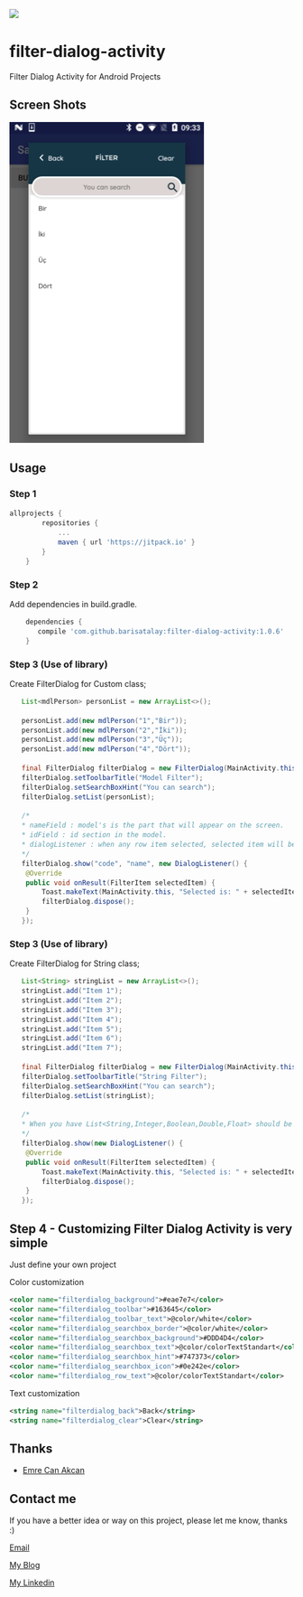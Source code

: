 [![](https://jitpack.io/v/barisatalay/filter-dialog-activity.svg)](https://jitpack.io/#barisatalay/filter-dialog-activity)

# filter-dialog-activity
Filter Dialog Activity for Android Projects


## Screen Shots

![alt tag](screen/Capture.PNG)

## Usage

### Step 1
```groovy
allprojects {
		repositories {
			...
			maven { url 'https://jitpack.io' }
		}
	}
```

### Step 2

Add dependencies in build.gradle.
```groovy
    dependencies {
       compile 'com.github.barisatalay:filter-dialog-activity:1.0.6'
    }
```

### Step 3 (Use of library)
Create FilterDialog for Custom class;
```java
   List<mdlPerson> personList = new ArrayList<>();

   personList.add(new mdlPerson("1","Bir"));
   personList.add(new mdlPerson("2","İki"));
   personList.add(new mdlPerson("3","Üç"));
   personList.add(new mdlPerson("4","Dört"));
   
   final FilterDialog filterDialog = new FilterDialog(MainActivity.this);
   filterDialog.setToolbarTitle("Model Filter");
   filterDialog.setSearchBoxHint("You can search");
   filterDialog.setList(personList);
   
   /*
   * nameField : model's is the part that will appear on the screen.
   * idField : id section in the model.
   * dialogListener : when any row item selected, selected item will be return from interface
   */
   filterDialog.show("code", "name", new DialogListener() {
   	@Override
   	public void onResult(FilterItem selectedItem) {
   		Toast.makeText(MainActivity.this, "Selected is: " + selectedItem.getName(), Toast.LENGTH_SHORT).show();
		filterDialog.dispose();
   	}
   });
``` 

### Step 3 (Use of library)
Create FilterDialog for String class;
```java
   List<String> stringList = new ArrayList<>();
   stringList.add("Item 1");
   stringList.add("Item 2");
   stringList.add("Item 3");
   stringList.add("Item 4");
   stringList.add("Item 5");
   stringList.add("Item 6");
   stringList.add("Item 7");
   
   final FilterDialog filterDialog = new FilterDialog(MainActivity.this);
   filterDialog.setToolbarTitle("String Filter");
   filterDialog.setSearchBoxHint("You can search");
   filterDialog.setList(stringList);
   
   /*
   * When you have List<String,Integer,Boolean,Double,Float> should be use this method
   */
   filterDialog.show(new DialogListener() {
   	@Override
   	public void onResult(FilterItem selectedItem) {
   		Toast.makeText(MainActivity.this, "Selected is: " + selectedItem.getName(), Toast.LENGTH_SHORT).show();
		filterDialog.dispose();
   	}
   });
``` 

## Step 4 - Customizing Filter Dialog Activity is very simple
Just define your own project

Color customization
```xml
<color name="filterdialog_background">#eae7e7</color>
<color name="filterdialog_toolbar">#163645</color>
<color name="filterdialog_toolbar_text">@color/white</color>
<color name="filterdialog_searchbox_border">@color/white</color>
<color name="filterdialog_searchbox_background">#DDD4D4</color>
<color name="filterdialog_searchbox_text">@color/colorTextStandart</color>
<color name="filterdialog_searchbox_hint">#747373</color>
<color name="filterdialog_searchbox_icon">#0e242e</color>
<color name="filterdialog_row_text">@color/colorTextStandart</color>
```

Text customization
```xml
<string name="filterdialog_back">Back</string>
<string name="filterdialog_clear">Clear</string>
```

## Thanks
- [Emre Can Akcan](https://github.com/emreakcan)


## Contact me
 If you have a better idea or way on this project, please let me know, thanks :)

[Email](mailto:b.atalay07@hotmail.com)

[My Blog](http://brsatalay.blogspot.com.tr)

[My Linkedin](http://linkedin.com/in/barisatalay07/)
